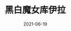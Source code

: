 ---
layout: movie-review
title: 黑白魔女库伊拉
description: >
  挺有意思的。
category: 电影
img: assets/img/movie/2021/黑白魔女库伊拉.webp
star: 4
date: 2021-06-19
---